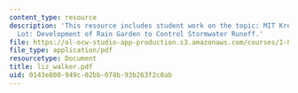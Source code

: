 ```yaml
---
content_type: resource
description: 'This resource includes student work on the topic: MIT Kresge Parking
  Lot: Development of Rain Garden to Control Stormwater Runoff.'
file: https://ol-ocw-studio-app-production.s3.amazonaws.com/courses/1-85-water-and-wastewater-treatment-engineering-spring-2006/0143e800949c02bb078b93b263f2c0ab_liz_walker.pdf
file_type: application/pdf
resourcetype: Document
title: liz_walker.pdf
uid: 0143e800-949c-02bb-078b-93b263f2c0ab
---
```

